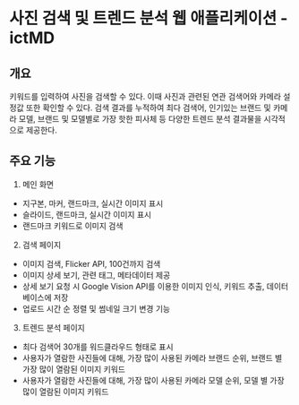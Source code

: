 # 사진 검색 및 트렌드 분석 웹 애플리케이션 - ictMD

## 개요
키워드를 입력하여 사진을 검색할 수 있다. 이때 사진과 관련된 연관 검색어와 카메라 설정값 또한 확인할 수 있다.
검색 결과를 누적하여 최다 검색어, 인기있는 브랜드 및 카메라 모델, 브랜드 및 모델별로 가장 핫한 피사체 등 다양한 트렌드 분석 결과물을 시각적으로 제공한다.

## 주요 기능

1. 메인 화면
- 지구본, 마커, 랜드마크, 실시간 이미지 표시
- 슬라이드, 랜드마크, 실시간 이미지 표시
- 랜드마크 키워드로 이미지 검색

2. 검색 페이지
- 이미지 검색, Flicker API, 100건까지 검색
- 이미지 상세 보기, 관련 태그, 메타데이터 제공
- 상세 보기 요청 시 Google Vision API를 이용한 이미지 인식, 키워드 추출, 데이터베이스에 저장
- 업로드 시간 순 정렬 및 썸네일 크기 변경 기능

3. 트렌드 분석 페이지
- 최다 검색어 30개를 워드클라우드 형태로 표시
- 사용자가 열람한 사진들에 대해, 가장 많이 사용된 카메라 브랜드 순위, 브랜드 별 가장 많이 열람된 이미지 키워드
- 사용자가 열람한 사진들에 대해, 가장 많이 사용된 카메라 모델 순위, 모델 별 가장 많이 열람된 이미지 키워드
